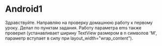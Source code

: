 # Android1
Здравствуйте.
Направляю на проверку домашнюю работу к первому уроку. Делал по пунктам задания. Работу параметра  ems также проверил (устанавливает ширину TextView размером в n символов 'M', параметр вступает в силу при layout_width="wrap_content").
